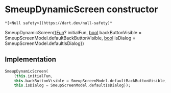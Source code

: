 


# SmeupDynamicScreen constructor




    *[<Null safety>](https://dart.dev/null-safety)*



SmeupDynamicScreen({[Fun](../../smeup_models_fun/Fun-class.md)? initialFun, [bool](https://api.flutter.dev/flutter/dart-core/bool-class.html) backButtonVisible = SmeupScreenModel.defaultBackButtonVisible, [bool](https://api.flutter.dev/flutter/dart-core/bool-class.html) isDialog = SmeupScreenModel.defaultIsDialog})





## Implementation

```dart
SmeupDynamicScreen(
    {this.initialFun,
    this.backButtonVisible = SmeupScreenModel.defaultBackButtonVisible,
    this.isDialog = SmeupScreenModel.defaultIsDialog});
```







